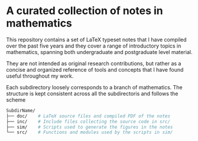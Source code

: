 # A curated collection of notes in mathematics

This repository contains a set of LaTeX typeset notes that I have compiled over the past five years and they cover a range of introductory topics in mathematics, spanning both undergraduate and postgraduate level material.

They are not intended as original research contributions, but rather as a concise and organized reference of tools and concepts that I have found useful throughout my work.

Each subdirectory loosely corresponds to a branch of mathematics. The structure is kept consistent across all the subdirectoris and follows the scheme

```bash
SubdirName/
├── doc/    # LaTeX source files and compiled PDF of the notes
├── inc/    # Include files collecting the source code in src/ 
├── sim/    # Scripts used to generate the figures in the notes
└── src/    # Functions and modules used by the scripts in sim/ 
```
